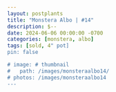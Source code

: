 ```yaml
---
layout: postplants
title: "Monstera Albo | #14"
description: $--
date: 2024-06-06 00:00:00 -0700
categories: [monstera, albo]
tags: [sold, 4" pot]
pin: false

# image: # thumbnail
#   path: /images/monsteraalbo14/
# photos: /images/monsteraalbo14
---
```

